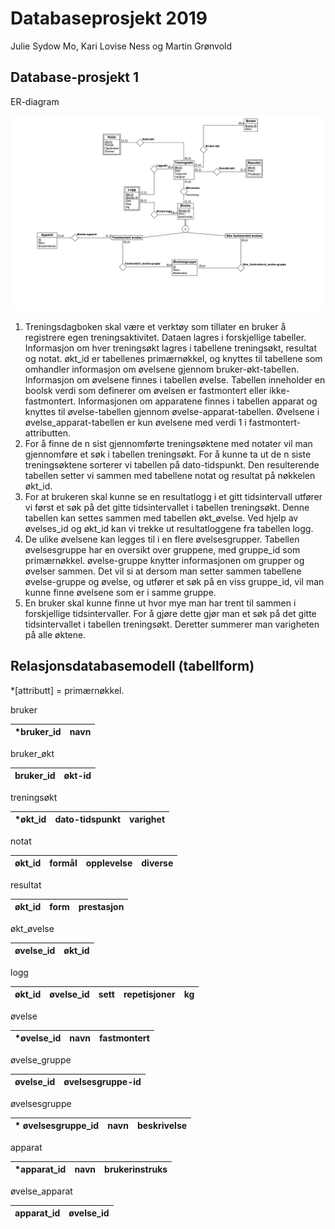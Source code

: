 # Databaseprosjekt 2019

Julie Sydow Mo, Kari Lovise Ness og Martin Grønvold

## Database-prosjekt 1

ER-diagram

![text](!Levering-DEL1/ER-diagram.png)


1.	Treningsdagboken skal være et verktøy som tillater en bruker å registrere egen treningsaktivitet. Dataen lagres i forskjellige tabeller. Informasjon om hver treningsøkt lagres i tabellene treningsøkt, resultat og notat. økt_id er tabellenes primærnøkkel, og knyttes til tabellene som omhandler informasjon om øvelsene gjennom bruker-økt-tabellen. Informasjon om øvelsene finnes i tabellen øvelse. Tabellen inneholder en boolsk verdi som definerer om øvelsen er fastmontert eller ikke-fastmontert. Informasjonen om apparatene finnes i tabellen apparat og knyttes til øvelse-tabellen gjennom øvelse-apparat-tabellen. Øvelsene i øvelse_apparat-tabellen er kun øvelsene med verdi 1 i fastmontert-attributten.
2.	For å finne de n sist gjennomførte treningsøktene med notater vil man gjennomføre et søk i tabellen treningsøkt. For å kunne ta ut de n siste treningsøktene sorterer vi tabellen på dato-tidspunkt. Den resulterende tabellen setter vi sammen med tabellene notat og resultat på nøkkelen økt_id.
3.	For at brukeren skal kunne se en resultatlogg i et gitt tidsintervall utfører vi først et søk på det gitte tidsintervallet i tabellen treningsøkt. Denne tabellen kan settes sammen med tabellen økt_øvelse. Ved hjelp av øvelses_id og økt_id kan vi trekke ut resultatloggene fra tabellen logg.
4.	De ulike øvelsene kan legges til i en flere øvelsesgrupper. Tabellen øvelsesgruppe har en oversikt over gruppene, med gruppe_id som primærnøkkel. øvelse-gruppe knytter informasjonen om grupper og øvelser sammen. Det vil si at dersom man setter sammen tabellene øvelse-gruppe og øvelse, og utfører et søk på en viss gruppe_id, vil man kunne finne øvelsene som er i samme gruppe.
5.	En bruker skal kunne finne ut hvor mye man har trent til sammen i forskjellige tidsintervaller. For å gjøre dette gjør man et søk på det gitte tidsintervallet i tabellen treningsøkt. Deretter summerer man varigheten på alle øktene.


## Relasjonsdatabasemodell (tabellform)

*[attributt] = primærnøkkel.

bruker

| *bruker_id | navn |
|---|---|

bruker_økt

| bruker_id  | økt-id |
|---|---|


treningsøkt

| *økt_id| dato-tidspunkt | varighet |
|---|---|---|

notat

| økt_id | formål | opplevelse | diverse |
| --- | --- | ---- | --- |

resultat

| økt_id | form | prestasjon |
|---|---| ---|

økt_øvelse

| øvelse_id | økt_id |
|---|---|

logg

| økt_id | øvelse_id  | sett | repetisjoner | kg |
|---|---|---|---|---|

øvelse

| *øvelse_id | navn | fastmontert
|---|---|---|

øvelse_gruppe

| øvelse_id | øvelsesgruppe-id
| --- | --- |

øvelsesgruppe

| * øvelsesgruppe_id  | navn | beskrivelse |
| --- | --- | --- |

apparat

|*apparat_id| navn | brukerinstruks |
| --- | --- | --- |

øvelse_apparat

| apparat_id | øvelse_id |
| --- | --- |
